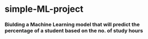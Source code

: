 # simple-ML-project
### Biulding a Machine Learning model that will predict the percentage of a student based on the no. of study hours
